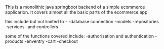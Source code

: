 This is a monolithic java springboot backend of a simple ecommerce applicarion. It covers almost all the basic parts of the ecommerce app.

this include but not limited to -
-database connection
-models
-repositories
-services
-and controllers

some of the functions covered include:
-authorisation and authentication
-products
-enventry
-cart
-checkout
